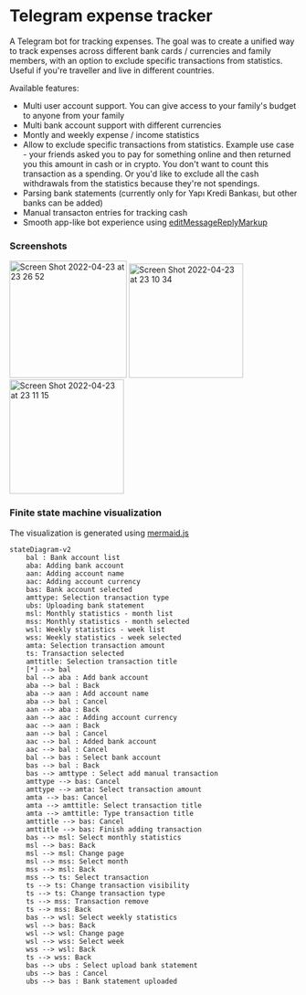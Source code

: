 # Telegram expense tracker

A Telegram bot for tracking expenses. The goal was to create a unified way to track expenses across different bank cards / currencies and family members,  with an option to exclude specific transactions from statistics. Useful if you're traveller and live in different countries.

 Available features:
- Multi user account support. You can give access to your family's budget to anyone from your family
- Multi bank account support with different currencies
- Montly and weekly expense / income statistics
- Allow to exclude specific transactions from statistics. Example use case - your friends asked you to pay for something online and then returned you this amount in cash or in crypto. You don't want to count this transaction as a spending. Or you'd like to exclude all the cash withdrawals from the statistics because they're not spendings.
- Parsing bank statements (currently only for Yapı Kredi Bankası, but other banks can be added)
- Manual transacton entries for tracking cash
- Smooth app-like bot experience using [editMessageReplyMarkup](https://core.telegram.org/bots/api#editmessagereplymarkup)

### Screenshots

<div float="left">
<img width="205" alt="Screen Shot 2022-04-23 at 23 26 52" src="https://user-images.githubusercontent.com/22447849/164944999-b32acb46-cb23-4d6d-b128-64c5b47b0239.png">
<img width="200" alt="Screen Shot 2022-04-23 at 23 10 34" src="https://user-images.githubusercontent.com/22447849/164944660-5bd8b731-0fbf-4ab4-b73b-3cab46a89d28.png">
<img width="200" alt="Screen Shot 2022-04-23 at 23 11 15" src="https://user-images.githubusercontent.com/22447849/164944648-9e483011-d590-4d3d-abdf-553f138e52cf.png">
</p>

### Finite state machine visualization

The visualization is generated using [mermaid.js](https://github.blog/2022-02-14-include-diagrams-markdown-files-mermaid/)
```mermaid
stateDiagram-v2
    bal : Bank account list
    aba: Adding bank account
    aan: Adding account name
    aac: Adding account currency
    bas: Bank account selected
    amttype: Selection transaction type
    ubs: Uploading bank statement
    msl: Monthly statistics - month list
    mss: Monthly statistics - month selected
    wsl: Weekly statistics - week list
    wss: Weekly statistics - week selected
    amta: Selection transaction amount
    ts: Transaction selected
    amttitle: Selection transaction title
    [*] --> bal 
    bal --> aba : Add bank account
    aba --> bal : Back
    aba --> aan : Add account name
    aba --> bal : Cancel
    aan --> aba : Back
    aan --> aac : Adding account currency
    aac --> aan : Back
    aan --> bal : Cancel
    aac --> bal : Added bank account
    aac --> bal : Cancel
    bal --> bas : Select bank account
    bas --> bal : Back
    bas --> amttype : Select add manual transaction
    amttype --> bas: Cancel
    amttype --> amta: Select transaction amount
    amta --> bas: Cancel
    amta --> amttitle: Select transaction title
    amta --> amttitle: Type transaction title
    amttitle --> bas: Cancel
    amttitle --> bas: Finish adding transaction
    bas --> msl: Select monthly statistics
    msl --> bas: Back
    msl --> msl: Change page
    msl --> mss: Select month
    mss --> msl: Back
    mss --> ts: Select transaction
    ts --> ts: Change transaction visibility
    ts --> ts: Change transaction type 
    ts --> mss: Transaction remove
    ts --> mss: Back
    bas --> wsl: Select weekly statistics
    wsl --> bas: Back
    wsl --> wsl: Change page
    wsl --> wss: Select week
    wss --> wsl: Back
    ts --> wss: Back
    bas --> ubs : Select upload bank statement
    ubs --> bas : Cancel
    ubs --> bas : Bank statement uploaded    
    
```
